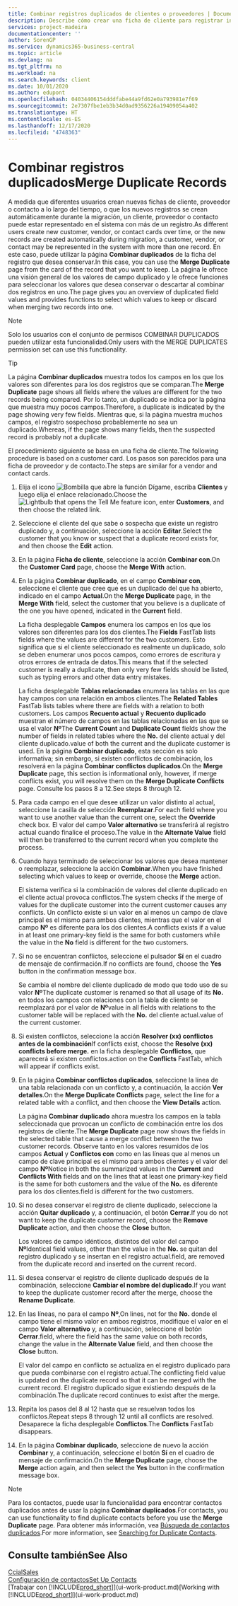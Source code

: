 ```yaml
---
title: Combinar registros duplicados de clientes o proveedores | Documentos de Microsoft
description: Describe cómo crear una ficha de cliente para registrar información acerca de cada cliente nuevo o existente a los que venda productos.
services: project-madeira
documentationcenter: ''
author: SorenGP
ms.service: dynamics365-business-central
ms.topic: article
ms.devlang: na
ms.tgt_pltfrm: na
ms.workload: na
ms.search.keywords: client
ms.date: 10/01/2020
ms.author: edupont
ms.openlocfilehash: 04034406154dddfabe44a9fd62e0a793981e7f69
ms.sourcegitcommit: 2e7307fbe1eb3b34d0ad9356226a19409054a402
ms.translationtype: HT
ms.contentlocale: es-ES
ms.lasthandoff: 12/17/2020
ms.locfileid: "4748363"
---
```

# <a name="merge-duplicate-records"></a><span data-ttu-id="c7bc0-103">Combinar registros duplicados</span><span class="sxs-lookup"><span data-stu-id="c7bc0-103">Merge Duplicate Records</span></span>
<span data-ttu-id="c7bc0-104">A medida que diferentes usuarios crean nuevas fichas de cliente, proveedor o contacto a lo largo del tiempo, o que los nuevos registros se crean automáticamente durante la migración, un cliente, proveedor o contacto puede estar representado en el sistema con más de un registro.</span><span class="sxs-lookup"><span data-stu-id="c7bc0-104">As different users create new customer, vendor, or contact cards over time, or the new records are created automatically during migration, a customer, vendor, or contact may be represented in the system with more than one record.</span></span> <span data-ttu-id="c7bc0-105">En este caso, puede utilizar la página **Combinar duplicados** de la ficha del registro que desea conservar.</span><span class="sxs-lookup"><span data-stu-id="c7bc0-105">In this case, you can use the **Merge Duplicate** page from the card of the record that you want to keep.</span></span> <span data-ttu-id="c7bc0-106">La página le ofrece una visión general de los valores de campo duplicado y le ofrece funciones para seleccionar los valores que desea conservar o descartar al combinar dos registros en uno.</span><span class="sxs-lookup"><span data-stu-id="c7bc0-106">The page gives you an overview of duplicated field values and provides functions to select which values to keep or discard when merging two records into one.</span></span>

> [!NOTE]
> <span data-ttu-id="c7bc0-107">Solo los usuarios con el conjunto de permisos COMBINAR DUPLICADOS pueden utilizar esta funcionalidad.</span><span class="sxs-lookup"><span data-stu-id="c7bc0-107">Only users with the MERGE DUPLICATES permission set can use this functionality.</span></span>

> [!TIP]
> <span data-ttu-id="c7bc0-108">La página **Combinar duplicados** muestra todos los campos en los que los valores son diferentes para los dos registros que se comparan.</span><span class="sxs-lookup"><span data-stu-id="c7bc0-108">The **Merge Duplicate** page shows all fields where the values are different for the two records being compared.</span></span> <span data-ttu-id="c7bc0-109">Por lo tanto, un duplicado se indica por la página que muestra muy pocos campos.</span><span class="sxs-lookup"><span data-stu-id="c7bc0-109">Therefore, a duplicate is indicated by the page showing very few fields.</span></span> <span data-ttu-id="c7bc0-110">Mientras que, si la página muestra muchos campos, el registro sospechoso probablemente no sea un duplicado.</span><span class="sxs-lookup"><span data-stu-id="c7bc0-110">Whereas, if the page shows many fields, then the suspected record is probably not a duplicate.</span></span>

<span data-ttu-id="c7bc0-111">El procedimiento siguiente se basa en una ficha de cliente.</span><span class="sxs-lookup"><span data-stu-id="c7bc0-111">The following procedure is based on a customer card.</span></span> <span data-ttu-id="c7bc0-112">Los pasos son parecidos para una ficha de proveedor y de contacto.</span><span class="sxs-lookup"><span data-stu-id="c7bc0-112">The steps are similar for a vendor  and contact cards.</span></span>

1. <span data-ttu-id="c7bc0-113">Elija el icono ![Bombilla que abre la función Dígame](media/ui-search/search_small.png "Dígame qué desea hacer"), escriba **Clientes** y luego elija el enlace relacionado.</span><span class="sxs-lookup"><span data-stu-id="c7bc0-113">Choose the ![Lightbulb that opens the Tell Me feature](media/ui-search/search_small.png "Tell me what you want to do") icon, enter **Customers**, and then choose the related link.</span></span>
2. <span data-ttu-id="c7bc0-114">Seleccione el cliente del que sabe o sospecha que existe un registro duplicado y, a continuación, seleccione la acción **Editar**.</span><span class="sxs-lookup"><span data-stu-id="c7bc0-114">Select the customer that you know or suspect that a duplicate record exists for, and then choose the **Edit** action.</span></span>
3. <span data-ttu-id="c7bc0-115">En la página **Ficha de cliente**, seleccione la acción **Combinar con**.</span><span class="sxs-lookup"><span data-stu-id="c7bc0-115">On the **Customer Card** page, choose the **Merge With** action.</span></span>
4. <span data-ttu-id="c7bc0-116">En la página **Combinar duplicado**, en el campo **Combinar con**, seleccione el cliente que cree que es un duplicado del que ha abierto, indicado en el campo **Actual**.</span><span class="sxs-lookup"><span data-stu-id="c7bc0-116">On the **Merge Duplicate** page, in the **Merge With** field, select the customer that you believe is a duplicate of the one you have opened, indicated in the **Current** field.</span></span>

    <span data-ttu-id="c7bc0-117">La ficha desplegable **Campos** enumera los campos en los que los valores son diferentes para los dos clientes.</span><span class="sxs-lookup"><span data-stu-id="c7bc0-117">The **Fields** FastTab lists fields where the values are different for the two customers.</span></span> <span data-ttu-id="c7bc0-118">Esto significa que si el cliente seleccionado es realmente un duplicado, solo se deben enumerar unos pocos campos, como errores de escritura y otros errores de entrada de datos.</span><span class="sxs-lookup"><span data-stu-id="c7bc0-118">This means that if the selected customer is really a duplicate, then only very few fields should be listed, such as typing errors and other data entry mistakes.</span></span>

    <span data-ttu-id="c7bc0-119">La ficha desplegable **Tablas relacionadas** enumera las tablas en las que hay campos con una relación en ambos clientes.</span><span class="sxs-lookup"><span data-stu-id="c7bc0-119">The **Related Tables** FastTab lists tables where there are fields with a relation to both customers.</span></span> <span data-ttu-id="c7bc0-120">Los campos **Recuento actual** y **Recuento duplicado** muestran el número de campos en las tablas relacionadas en las que se usa el valor **Nº**</span><span class="sxs-lookup"><span data-stu-id="c7bc0-120">The **Current Count** and **Duplicate Count** fields show the number of fields in related tables where the **No.**</span></span> <span data-ttu-id="c7bc0-121">del cliente actual y del cliente duplicado.</span><span class="sxs-lookup"><span data-stu-id="c7bc0-121">value of both the current and the duplicate customer is used.</span></span> <span data-ttu-id="c7bc0-122">En la página **Combinar duplicado**, esta sección es solo informativa; sin embargo, si existen conflictos de combinación, los resolverá en la página **Combinar conflictos duplicados**.</span><span class="sxs-lookup"><span data-stu-id="c7bc0-122">On the **Merge Duplicate** page, this section is informational only, however, if merge conflicts exist, you will resolve them on the **Merge Duplicate Conflicts** page.</span></span> <span data-ttu-id="c7bc0-123">Consulte los pasos 8 a 12.</span><span class="sxs-lookup"><span data-stu-id="c7bc0-123">See steps 8 through 12.</span></span>   

5. <span data-ttu-id="c7bc0-124">Para cada campo en el que desee utilizar un valor distinto al actual, seleccione la casilla de selección **Reemplazar**.</span><span class="sxs-lookup"><span data-stu-id="c7bc0-124">For each field where you want to use another value than the current one, select the **Override** check box.</span></span> <span data-ttu-id="c7bc0-125">El valor del campo **Valor alternativo** se transferirá al registro actual cuando finalice el proceso.</span><span class="sxs-lookup"><span data-stu-id="c7bc0-125">The value in the **Alternate Value** field will then be transferred to the current record when you complete the process.</span></span>
6. <span data-ttu-id="c7bc0-126">Cuando haya terminado de seleccionar los valores que desea mantener o reemplazar, seleccione la acción **Combinar**.</span><span class="sxs-lookup"><span data-stu-id="c7bc0-126">When you have finished selecting which values to keep or override, choose the **Merge** action.</span></span>

    <span data-ttu-id="c7bc0-127">El sistema verifica si la combinación de valores del cliente duplicado en el cliente actual provoca conflictos.</span><span class="sxs-lookup"><span data-stu-id="c7bc0-127">The system checks if the merge of values for the duplicate customer into the current customer causes any conflicts.</span></span> <span data-ttu-id="c7bc0-128">Un conflicto existe si un valor en al menos un campo de clave principal es el mismo para ambos clientes, mientras que el valor en el campo **Nº** es diferente para los dos clientes.</span><span class="sxs-lookup"><span data-stu-id="c7bc0-128">A conflicts exists if a value in at least one primary-key field is the same for both customers while the value in the **No** field is different for the two customers.</span></span>

7. <span data-ttu-id="c7bc0-129">Si no se encuentran conflictos, seleccione el pulsador **Sí** en el cuadro de mensaje de confirmación.</span><span class="sxs-lookup"><span data-stu-id="c7bc0-129">If no conflicts are found, choose the **Yes** button in the confirmation message box.</span></span>

    <span data-ttu-id="c7bc0-130">Se cambia el nombre del cliente duplicado de modo que todo uso de su valor **Nº**</span><span class="sxs-lookup"><span data-stu-id="c7bc0-130">The duplicate customer is renamed so that all usage of its **No.**</span></span> <span data-ttu-id="c7bc0-131">en todos los campos con relaciones con la tabla de cliente se reemplazará por el valor de **Nº**</span><span class="sxs-lookup"><span data-stu-id="c7bc0-131">value in all fields with relations to the customer table will be replaced with the **No.**</span></span> <span data-ttu-id="c7bc0-132">del cliente actual.</span><span class="sxs-lookup"><span data-stu-id="c7bc0-132">value of the current customer.</span></span>
8. <span data-ttu-id="c7bc0-133">Si existen conflictos, seleccione la acción **Resolver (xx) conflictos antes de la combinación**</span><span class="sxs-lookup"><span data-stu-id="c7bc0-133">If conflicts exist, choose the **Resolve (xx) conflicts before merge.**</span></span> <span data-ttu-id="c7bc0-134">en la ficha desplegable **Conflictos**, que aparecerá si existen conflictos.</span><span class="sxs-lookup"><span data-stu-id="c7bc0-134">action on the **Conflicts** FastTab, which will appear if conflicts exist.</span></span>
9. <span data-ttu-id="c7bc0-135">En la página **Combinar conflictos duplicados**, seleccione la línea de una tabla relacionada con un conflicto y, a continuación, la acción **Ver detalles**.</span><span class="sxs-lookup"><span data-stu-id="c7bc0-135">On the **Merge Duplicate Conflicts** page, select the line for a related table with a conflict, and then choose the **View Details** action.</span></span>

    <span data-ttu-id="c7bc0-136">La página **Combinar duplicado** ahora muestra los campos en la tabla seleccionada que provocan un conflicto de combinación entre los dos registros de cliente.</span><span class="sxs-lookup"><span data-stu-id="c7bc0-136">The **Merge Duplicate** page now shows the fields in the selected table that cause a merge conflict between the two customer records.</span></span> <span data-ttu-id="c7bc0-137">Observe tanto en los valores resumidos de los campos **Actual** y **Conflictos con** como en las líneas que al menos un campo de clave principal es el mismo para ambos clientes y el valor del campo **Nº**</span><span class="sxs-lookup"><span data-stu-id="c7bc0-137">Notice in both the summarized values in the **Current** and **Conflicts With** fields and on the lines that at least one primary-key field is the same for both customers and the value of the **No.**</span></span> <span data-ttu-id="c7bc0-138">es diferente para los dos clientes.</span><span class="sxs-lookup"><span data-stu-id="c7bc0-138">field is different for the two customers.</span></span>   
10. <span data-ttu-id="c7bc0-139">Si no desea conservar el registro de cliente duplicado, seleccione la acción **Quitar duplicado** y, a continuación, el botón **Cerrar**.</span><span class="sxs-lookup"><span data-stu-id="c7bc0-139">If you do not want to keep the duplicate customer record, choose the **Remove Duplicate** action, and then choose the **Close** button.</span></span>

    <span data-ttu-id="c7bc0-140">Los valores de campo idénticos, distintos del valor del campo **Nº**</span><span class="sxs-lookup"><span data-stu-id="c7bc0-140">Identical field values, other than the value in the **No.**</span></span> <span data-ttu-id="c7bc0-141">se quitan del registro duplicado y se insertan en el registro actual.</span><span class="sxs-lookup"><span data-stu-id="c7bc0-141">field, are removed from the duplicate record and inserted on the current record.</span></span>
11. <span data-ttu-id="c7bc0-142">Si desea conservar el registro de cliente duplicado después de la combinación, seleccione **Cambiar el nombre del duplicado**.</span><span class="sxs-lookup"><span data-stu-id="c7bc0-142">If you want to keep the duplicate customer record after the merge,  choose the **Rename Duplicate**.</span></span>
12. <span data-ttu-id="c7bc0-143">En las líneas, no para el campo **Nº**,</span><span class="sxs-lookup"><span data-stu-id="c7bc0-143">On lines, not for the **No.**</span></span> <span data-ttu-id="c7bc0-144">donde el campo tiene el mismo valor en ambos registros, modifique el valor en el campo **Valor alternativo** y, a continuación, seleccione el botón **Cerrar**.</span><span class="sxs-lookup"><span data-stu-id="c7bc0-144">field, where the field has the same value on both records, change the value in the **Alternate Value** field, and then choose the **Close** button.</span></span>

    <span data-ttu-id="c7bc0-145">El valor del campo en conflicto se actualiza en el registro duplicado para que pueda combinarse con el registro actual.</span><span class="sxs-lookup"><span data-stu-id="c7bc0-145">The conflicting field value is updated on the duplicate record so that it can be merged with the current record.</span></span> <span data-ttu-id="c7bc0-146">El registro duplicado sigue existiendo después de la combinación.</span><span class="sxs-lookup"><span data-stu-id="c7bc0-146">The duplicate record continues to exist after the merge.</span></span>
13. <span data-ttu-id="c7bc0-147">Repita los pasos del 8 al 12 hasta que se resuelvan todos los conflictos.</span><span class="sxs-lookup"><span data-stu-id="c7bc0-147">Repeat steps 8 through 12 until all conflicts are resolved.</span></span> <span data-ttu-id="c7bc0-148">Desaparece la ficha desplegable **Conflictos**.</span><span class="sxs-lookup"><span data-stu-id="c7bc0-148">The **Conflicts** FastTab disappears.</span></span>
14. <span data-ttu-id="c7bc0-149">En la página **Combinar duplicado**, seleccione de nuevo la acción **Combinar** y, a continuación, seleccione el botón **Sí** en el cuadro de mensaje de confirmación.</span><span class="sxs-lookup"><span data-stu-id="c7bc0-149">On the **Merge Duplicate** page, choose the **Merge** action again, and then select the **Yes** button in the confirmation message box.</span></span>

> [!NOTE]
> <span data-ttu-id="c7bc0-150">Para los contactos, puede usar la funcionalidad para encontrar contactos duplicados antes de usar la página **Combinar duplicados**.</span><span class="sxs-lookup"><span data-stu-id="c7bc0-150">For contacts, you can use functionality to find duplicate contacts before you use the **Merge Duplicate** page.</span></span> <span data-ttu-id="c7bc0-151">Para obtener más información, vea [Búsqueda de contactos duplicados](marketing-setup-contacts.md#searching-for-duplicate-contacts).</span><span class="sxs-lookup"><span data-stu-id="c7bc0-151">For more information, see [Searching for Duplicate Contacts](marketing-setup-contacts.md#searching-for-duplicate-contacts).</span></span>

## <a name="see-also"></a><span data-ttu-id="c7bc0-152">Consulte también</span><span class="sxs-lookup"><span data-stu-id="c7bc0-152">See Also</span></span>
[<span data-ttu-id="c7bc0-153">Ccial</span><span class="sxs-lookup"><span data-stu-id="c7bc0-153">Sales</span></span>](sales-manage-sales.md)  
[<span data-ttu-id="c7bc0-154">Configuración de contactos</span><span class="sxs-lookup"><span data-stu-id="c7bc0-154">Set Up Contacts</span></span>](marketing-setup-contacts.md)  
<span data-ttu-id="c7bc0-155">[Trabajar con [!INCLUDE[prod_short](includes/prod_short.md)]](ui-work-product.md)</span><span class="sxs-lookup"><span data-stu-id="c7bc0-155">[Working with [!INCLUDE[prod_short](includes/prod_short.md)]](ui-work-product.md)</span></span>
